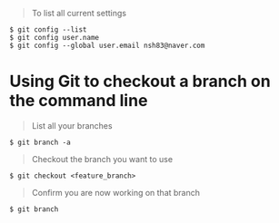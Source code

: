 > To list all current settings
```
$ git config --list
$ git config user.name
$ git config --global user.email nsh83@naver.com
```
# Using Git to checkout a branch on the command line
> List all your branches
```
$ git branch -a
```
> Checkout the branch you want to use
```
$ git checkout <feature_branch>
```
> Confirm you are now working on that branch
```
$ git branch
```